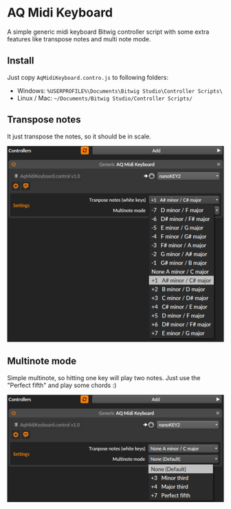 # AQ Midi Keyboard
A simple generic midi keyboard Bitwig controller script with some extra features like transpose notes and multi note mode.

## Install

Just copy `AqMidiKeyboard.contro.js` to following folders:

- Windows: `%USERPROFILE%\Documents\Bitwig Studio\Controller Scripts\`
- Linux / Mac: `~/Documents/Bitwig Studio/Controller Scripts/`

## Transpose notes
It just transpose the notes, so it should be in scale.

![](screenshot1.png)

## Multinote mode
Simple multinote, so hitting one key will play two notes. Just use the "Perfect fifth" and play some chords :)
   
![](screenshot2.png)
